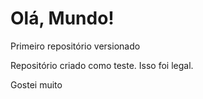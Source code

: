 # Olá, Mundo!
 Primeiro repositório versionado

 Repositório criado como teste.
 Isso foi legal.
 
 Gostei muito
 
